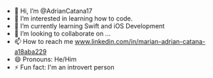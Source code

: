 - 👋 Hi, I’m @AdrianCatana17
- 👀 I’m interested in learning how to code.
- 🌱 I’m currently learning Swift and iOS Development
- 💞️ I’m looking to collaborate on ...
- 📫 How to reach me www.linkedin.com/in/marian-adrian-catana-a18aba229
- 😄 Pronouns: He/Him
- ⚡ Fun fact: I'm an introvert person

<!---
AdrianCatana17/AdrianCatana17 is a ✨ special ✨ repository because its `README.md` (this file) appears on your GitHub profile.
You can click the Preview link to take a look at your changes.
--->
